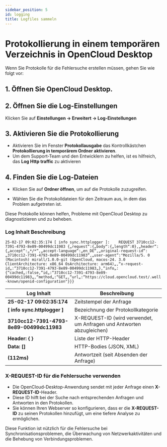 ```yaml
---
sidebar_position: 5
id: logging
title: Logfiles sammeln
---
```


# Protokollierung in einem temporären Verzeichnis in OpenCloud Desktop

Wenn Sie Protokolle für die Fehlersuche erstellen müssen, gehen Sie wie folgt vor:

## 1. Öffnen Sie OpenCloud Desktop.

## 2. Öffnen Sie die Log-Einstellungen

Klicken Sie auf **Einstellungen → Erweitert → Log-Einstellungen**

<!--- <img src={require("./img/logging/logging-access.png").default} alt="logging access" width="400"/>--->

## 3. Aktivieren Sie die Protokollierung

- Aktivieren Sie im Fenster **Protokollausgabe** das Kontrollkästchen **Protokollierung in temporärem Ordner aktivieren**.
- Um dem Support-Team und den Entwicklern zu helfen, ist es hilfreich, das **Log Http traffic** zu aktivieren

<!--- <img src={require("./img/logging/logging-enable.png").default} alt="enable logging" width="400"/>--->

## 4. Finden Sie die Log-Dateien

- Klicken Sie auf **Ordner öffnen**, um auf die Protokolle zuzugreifen.

<!--- <img src={require("./img/logging/logging-open-folder.png").default} alt="open logfile folder" width="400"/>--->

- Wählen Sie die Protokolldateien für den Zeitraum aus, in dem das Problem aufgetreten ist.

<!--- <img src={require("./img/logging/logging-logfiles.png").default} alt="logfiles overview" width="400"/>--->

Diese Protokolle können helfen, Probleme mit OpenCloud Desktop zu diagnostizieren und zu beheben.

### Log Inhalt Beschreibung

`25-02-17 09:02:35:174 [ info sync.httplogger ]:	REQUEST 3710cc12-7391-4793-8e89-00499dc11983 {„request“:{„body“:{„length“:0},„header“:{„accept“:„*/*“,„accept-language“:„en_DE“,„original-request-id“:„3710cc12-7391-4793-8e89-00499dc11983“,„user-agent“:"Mozilla/5. 0 (Macintosh) mirall/1.0.0-git (OpenCloud, macos-24. 3.0 ClientArchitecture: x86_64 OsArchitecture: arm64)„,“x-request-id„:“3710cc12-7391-4793-8e89-00499dc11983„},“info„:{“cached„:false,“id„:“3710cc12-7391-4793-8e89-00499dc11983„,“method„:“GET„,“url„:“https://cloud.opencloud.test/.well-known/openid-configuration"}}}`

| Log Inhalt                               | Beschreibung                                                          |
| ---------------------------------------- | --------------------------------------------------------------------- |
| **25-02-17 09:02:35:174**                | Zeitstempel der Anfrage                                               |
| **[ info sync.httplogger ]**             | Bezeichnung der Protokollkategorie                                    |
| **3710cc12-7391-4793-8e89-00499dc11983** | X-REQUEST-ID (wird verwendet, um Anfragen und Antworten abzugleichen) |
| **Header: { }**                          | Liste der HTTP-Header                                                 |
| **Data: []**                             | HTTP-Bodies (JSON, XML)                                               |
| **(112ms)**                              | Antwortzeit (seit Absenden der Anfrage)                               |

### X-REQUEST-ID für die Fehlersuche verwenden

- Die OpenCloud-Desktop-Anwendung sendet mit jeder Anfrage einen **X-REQUEST-ID**-Header.
- Diese ID hilft bei der Suche nach entsprechenden Anfragen und Antworten in den Protokollen.
- Sie können Ihren Webserver so konfigurieren, dass er die **X-REQUEST-ID** zu seinen Protokollen hinzufügt, um eine tiefere Analyse zu ermöglichen.

Diese Funktion ist nützlich für die Fehlersuche bei Synchronisationsproblemen, die Überwachung von Netzwerkaktivitäten und die Behebung von Verbindungsproblemen.
